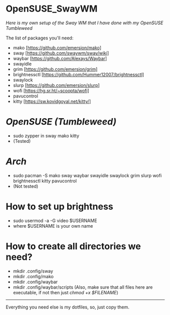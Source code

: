 # OpenSUSE_SwayWM
_Here is my own setup of the Sway WM that I have done with my OpenSUSE Tumbleweed_ 

The list of packages you'll need:
- mako [https://github.com/emersion/mako]
- sway [https://github.com/swaywm/sway/wiki]
- waybar [https://github.com/Alexays/Waybar]
- swayidle
- grim [https://github.com/emersion/grim]
- brightnessctl [https://github.com/Hummer12007/brightnessctl]
- swaylock
- slurp [https://github.com/emersion/slurp]
- wofi [https://hg.sr.ht/~scoopta/wofi] 
- pavucontrol
- kitty [https://sw.kovidgoyal.net/kitty/]

# _OpenSUSE (Tumbleweed)_
 - sudo zypper in sway mako kitty 
 - (Tested)
 
# _Arch_
 - sudo pacman -S mako sway waybar swayidle swaylock grim slurp wofi brightnessctl kitty pavucontrol
 - (Not tested)
 
# How to set up brightness
 - sudo usermod -a -G video $USERNAME
 - where $USERNAME is your own name
 
# How to create all directories we need?
 - mkdir .config/sway
 - mkdir .config/mako
 - mkdir .config/waybar
 - mkdir .config/waybar/scripts (Also, make sure that all files here are executable, if not then just _chmod +x $FILENAME_)
 
 --------------
 Everything you need else is my dotfiles, so, just copy them.
 
